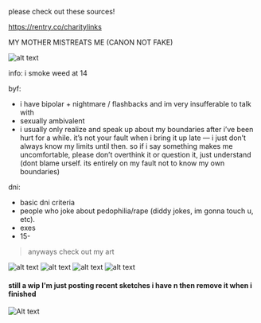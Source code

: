 please check out these sources!

https://rentry.co/charitylinks

MY MOTHER MISTREATS ME (CANON NOT FAKE)

![alt text](https://files.catbox.moe/h9epxr.png)

info:
i smoke weed at 14

byf:
- i have bipolar + nightmare / flashbacks and im very insufferable to talk with
- sexually ambivalent
- i usually only realize and speak up about my boundaries after i’ve been hurt for a while. it’s not your fault when i bring it up late — i just don’t always know my limits until then. so if i say something makes me uncomfortable, please don’t overthink it or question it, just understand (dont blame urself. its entirely on my fault not to know my own boundaries)

dni:
- basic dni criteria
- people who joke about pedophilia/rape (diddy jokes, im gonna touch u, etc). 
- exes 
- 15-

> anyways check out my art

![alt text](https://files.catbox.moe/p3im38.png)
![alt text](https://files.catbox.moe/mzysu8.png)
![alt text](https://files.catbox.moe/d80ahu.jpg)
![alt text](https://files.catbox.moe/n75jco.png)
#### still a wip I'm just posting recent sketches i have n then remove it when i finished
![Alt text](https://files.catbox.moe/ztam00.jpg)
